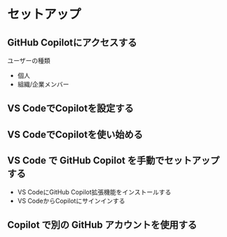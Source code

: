 # セットアップ

## GitHub Copilotにアクセスする

ユーザーの種類

- 個人
- 組織/企業メンバー

## VS CodeでCopilotを設定する

## VS CodeでCopilotを使い始める

## VS Code で GitHub Copilot を手動でセットアップする

- VS CodeにGitHub Copilot拡張機能をインストールする
- VS CodeからCopilotにサインインする

## Copilot で別の GitHub アカウントを使用する
